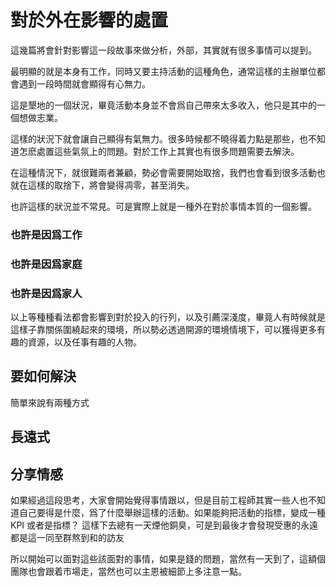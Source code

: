 # 對於外在影響的處置

這幾篇將會針對影響這一段故事來做分析，外部，其實就有很多事情可以提到。

最明顯的就是本身有工作，同時又要主持活動的這種角色，通常這樣的主辦單位都會遇到一段時間就會顯得有心無力。

這是墾地的一個狀況，畢竟活動本身並不會爲自己帶來太多收入，他只是其中的一個想做志業。

這樣的狀況下就會讓自己顯得有氣無力。很多時候都不曉得着力點是那些，也不知道怎麽處置這些氣氛上的問題。對於工作上其實也有很多問題需要去解決。

在這種情況下，就很難兩者兼顧，勢必會需要開始取捨，我們也會看到很多活動也就在這樣的取捨下，將會變得凋零，甚至消失。

也許這樣的狀況並不常見。可是實際上就是一種外在對於事情本質的一個影響。

### 也許是因爲工作

### 也許是因爲家庭

### 也許是因爲家人

以上等種種看法都會影響到對於投入的行列，以及引薦深淺度，畢竟人有時候就是這樣子靠關係圍繞起來的環境，所以勢必透過開源的環境情境下，可以獲得更多有趣的資源，以及任事有趣的人物。

## 要如何解決

簡單來說有兩種方式

## 長遠式

## 分享情感

如果經過這段思考，大家會開始覺得事情跟以，但是目前工程師其實一些人也不知道自己要得是什麼，爲了什麼舉辦這樣的活動。如果能夠把活動的指標，變成一種 KPI 或者是指標？
這樣下去總有一天煙他銅臭，可是到最後才會發現受惠的永遠都是這一同至群熬到和的訪友

所以開始可以面對這些該面對的事情，如果是錢的問題，當然有一天到了，這額個團隊也會跟着市場走，當然也可以主恩被細節上多注意一點。

